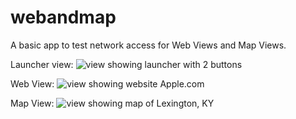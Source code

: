 webandmap
=========

A basic app to test network access for Web Views and Map Views.

Launcher view:
![view showing launcher with 2 buttons](http://f.cl.ly/items/3j353M3Q2y0Y2r203U0n/Screen%20Shot%202014-10-14%20at%2010.09.01%20PM.png)

Web View:
![view showing website Apple.com](http://f.cl.ly/items/1b1b3h3a1Q0K3I0r3Q0Q/Screen%20Shot%202014-10-14%20at%2010.08.55%20PM.png)

Map View:
![view showing map of Lexington, KY](http://f.cl.ly/items/0M3F1o0s0j3X1Z2z2f3x/Screen%20Shot%202014-10-14%20at%2010.09.06%20PM.png)

